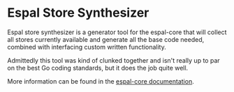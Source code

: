 # Espal Store Synthesizer

Espal store synthesizer is a generator tool for the espal-core that will collect all stores currently available and generate all the base code needed, combined with interfacing custom written functionality.

Admittedly this tool was kind of clunked together and isn't really up to par on the best Go coding standards, but it does the job quite well.

More information can be found in the [espal-core documentation](https://github.com/espal-digital-development/espal-core).
